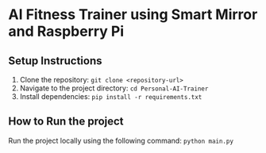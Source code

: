 # AI Fitness Trainer using Smart Mirror and Raspberry Pi
## Setup Instructions
1. Clone the repository: `git clone <repository-url>`
2. Navigate to the project directory: `cd Personal-AI-Trainer`
3. Install dependencies: `pip install -r requirements.txt`

## How to Run the project
Run the project locally using the following command: `python main.py`
